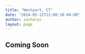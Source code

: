 ```yaml
---
title: "Westport, CT"
date: "2024-05-22T22:00:38-04:00"
author: zacharyc
layout: page
---
```


## Coming Soon

